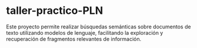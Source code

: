 # taller-practico-PLN
Este proyecto permite realizar búsquedas semánticas sobre documentos de texto utilizando modelos de lenguaje, facilitando la exploración y recuperación de fragmentos relevantes de información.
